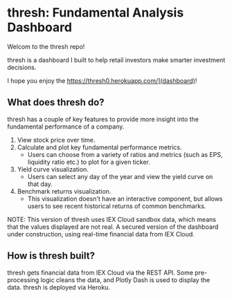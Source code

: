 # thresh: Fundamental Analysis Dashboard

Welcom to the thresh repo!

thresh is a dashboard I built to help retail investors make smarter investment decisions.

I hope you enjoy the https://thresh0.herokuapp.com/](dashboard)!

## What does thresh do?

thresh has a couple of key features to provide more insight into the fundamental performance of a company.
1. View stock price over time.
2. Calculate and plot key fundamental performance metrics.
    - Users can choose from a variety of ratios and metrics (such as EPS, liquidity ratio etc.) to plot for a given ticker.
3. Yield curve visualization.
    - Users can select any day of the year and view the yield curve on that day. 
4. Benchmark returns visualization.
    - This visualization doesn't have an interactive component, but allows users to see recent historical returns of common benchmarks.

NOTE: This version of thresh uses IEX Cloud sandbox data, which means that the values displayed are not real. A secured version of the dashboard under construction, using real-time financial data from IEX Cloud.

## How is thresh built?

thresh gets financial data from IEX Cloud via the REST API.
Some pre-processing logic cleans the data, and Plotly Dash is used to display the data.
thresh is deployed via Heroku.